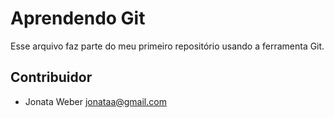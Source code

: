 # Aprendendo Git
Esse arquivo faz parte do meu primeiro repositório usando a ferramenta Git.

## Contribuidor
* Jonata Weber <jonataa@gmail.com>
